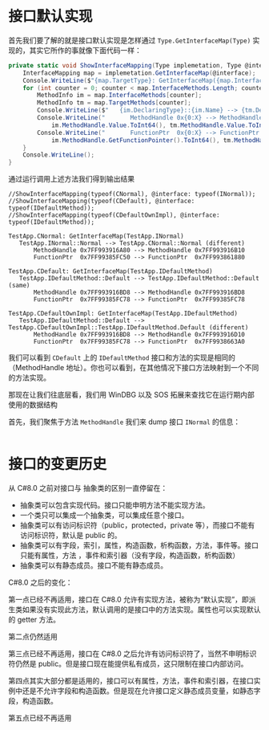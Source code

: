 ﻿# 接口默认实现

首先我们要了解的就是接口默认实现是怎样通过 `Type.GetInterfaceMap(Type)` 实现的，其实它所作的事就像下面代码一样：

```c#
private static void ShowInterfaceMapping(Type implemetation, Type @interface) {
    InterfaceMapping map = implemetation.GetInterfaceMap(@interface);
    Console.WriteLine($"{map.TargetType}: GetInterfaceMap({map.InterfaceType})");
    for (int counter = 0; counter < map.InterfaceMethods.Length; counter++) {
        MethodInfo im = map.InterfaceMethods[counter];
        MethodInfo tm = map.TargetMethods[counter];
        Console.WriteLine($"   {im.DeclaringType}::{im.Name} --> {tm.DeclaringType}::{tm.Name} ({(im == tm ? "same" : "different")})");
        Console.WriteLine("       MethodHandle 0x{0:X} --> MethodHandle 0x{1:X}",
            im.MethodHandle.Value.ToInt64(), tm.MethodHandle.Value.ToInt64());
        Console.WriteLine("       FunctionPtr  0x{0:X} --> FunctionPtr  0x{1:X}",
            im.MethodHandle.GetFunctionPointer().ToInt64(), tm.MethodHandle.GetFunctionPointer().ToInt64());
    }
    Console.WriteLine();
}
```

通过运行调用上述方法我们得到输出结果

```
//ShowInterfaceMapping(typeof(CNormal), @interface: typeof(INormal));
//ShowInterfaceMapping(typeof(CDefault), @interface: typeof(IDefaultMethod));
//ShowInterfaceMapping(typeof(CDefaultOwnImpl), @interface: typeof(IDefaultMethod));

TestApp.CNormal: GetInterfaceMap(TestApp.INormal)
   TestApp.INormal::Normal --> TestApp.CNormal::Normal (different)
       MethodHandle 0x7FF993916A80 --> MethodHandle 0x7FF993916B10
       FunctionPtr  0x7FF99385FC50 --> FunctionPtr  0x7FF993861880

TestApp.CDefault: GetInterfaceMap(TestApp.IDefaultMethod)
   TestApp.IDefaultMethod::Default --> TestApp.IDefaultMethod::Default (same)
       MethodHandle 0x7FF993916BD8 --> MethodHandle 0x7FF993916BD8
       FunctionPtr  0x7FF99385FC78 --> FunctionPtr  0x7FF99385FC78

TestApp.CDefaultOwnImpl: GetInterfaceMap(TestApp.IDefaultMethod)
   TestApp.IDefaultMethod::Default --> TestApp.CDefaultOwnImpl::TestApp.IDefaultMethod.Default (different)
       MethodHandle 0x7FF993916BD8 --> MethodHandle 0x7FF993916D10
       FunctionPtr  0x7FF99385FC78 --> FunctionPtr  0x7FF9938663A0
```

我们可以看到 `CDefault` 上的 `IDefaultMethod` 接口和方法的实现是相同的（MethodHandle 地址）。你也可以看到，在其他情况下接口方法映射到一个不同的方法实现。

那现在让我们往底层看，我们用 WinDBG 以及 SOS 拓展来查找它在运行期内部使用的数据结构

首先，我们聚焦于方法 `MethodHandle` 我们来 dump  接口 `INormal` 的信息：

```

```

# 接口的变更历史

从 C#8.0 之前对接口与 抽象类的区别一直停留在：

- 抽象类可以包含实现代码。接口只能申明方法不能实现方法。
- 一个类只可以集成一个抽象类，可以集成任意个接口。
- 抽象类可以有访问标识符（public，protected，private 等），而接口不能有访问标识符，默认是 public 的。
- 抽象类可以有字段，索引，属性，构造函数，析构函数，方法，事件等。接口只能有属性，方法 ，事件和索引器（没有字段，构造函数，析构函数）
- 抽象类可以有静态成员。接口不能有静态成员。

C#8.0 之后的变化：

第一点已经不再适用，接口在 C#8.0 允许有实现方法，被称为“默认实现”，即派生类如果没有实现此方法，默认调用的是接口中的方法实现。属性也可以实现默认的 getter 方法。

第二点仍然适用

第三点已经不再适用，接口在 C#8.0 之后允许有访问标识符了，当然不申明标识符仍然是 public。但是接口现在能提供私有成员，这只限制在接口内部访问。

第四点其实大部分都是适用的，接口可以有属性，方法，事件和索引器，在接口实例中还是不允许字段和构造函数。但是现在允许接口定义静态成员变量，如静态字段，构造函数。

第五点已经不再适用

